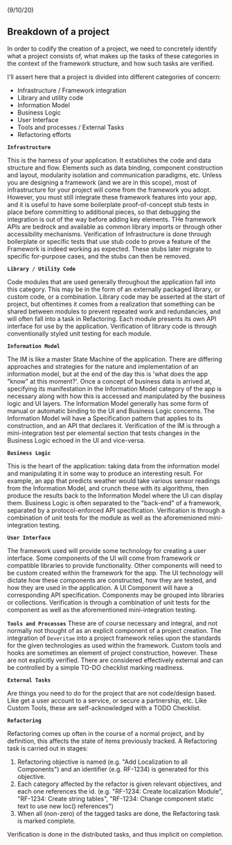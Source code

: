(9/10/20)

## Breakdown of a project

In order to codify the creation of a project, we need to concretely 
identify what a project consists of, what makes up the tasks of these 
categories in the context of the framework structure, and how such tasks
are verified.

I'll assert here that a project is divided into different categories of
concern:

- Infrastructure / Framework integration
- Library and utility code
- Information Model
- Business Logic
- User Interface
- Tools and processes / External Tasks
- Refactoring efforts

**`Infrastructure`** 

This is the harness of your application.  It establishes the code and
data structure and flow.  Elements such as data binding, component construction
and layout, modularity isolation and communication paradigms, etc.
Unless you are designing a framework (and we are in this scope), most of 
infrastructure for your project will come from the framework you adopt.
However, you must still integrate these framework features into your app,
and it is useful to have some boilerplate proof-of-concept stub tests
in place before committing to additional pieces, so that debugging the
integration is out of the way before adding key elements.
THe framework APIs are bedrock and available as common library imports or
through other accessibility mechanisms.
Verification of Infrastructure is done through boilerplate or specific
tests that use stub code to prove a feature of the Framework is indeed
working as expected.  These stubs later migrate to specific for-purpose
cases, and the stubs can then be removed.

**`Library / Utility Code`**

Code modules that are used generally throughout the application fall into
this category.  This may be in the form of an externally packaged 
library, or custom code, or a combination.
Library code may be asserted at the start of project, but oftentimes
it comes from a realization that something can be shared between
modules to prevent repeated work and redundancies, and will often fall
into a task in Refactoring.
Each module presents its own API interface for use by the application.
Verification of library code is through conventionally styled unit testing
for each module.


**`Information Model`**

The IM is like a master State Machine of the application.  There are
differing approaches and strategies for the nature and implementation
of an information model, but at the end of the day this is 'what does
the app "know" at this moment?'.  Once a concept of business data is
arrived at, specifying its manifestation in the Information Model category 
of the app is necessary along with how this is accessed and manipulated 
by the business logic and UI layers. 
The Information Model generally has some form of manual or automatic
binding to the UI and Business Logic concerns.
The Information Model will have a Specification pattern that applies
to its construction, and an API that declares it.
Verification of the IM is through a mini-integration test per elemental section
that tests changes in the Business Logic echoed in the UI and vice-versa. 

**`Business Logic`**

This is the heart of the application: taking data from the information model
and manipulating it in some way to produce an interesting result.
For example, an app that predicts weather would take various sensor readings
from the Information Model, and crunch these with its algorithms, then
produce the results back to the Information Model where the UI can display them.
Business Logic is often separated to the "back-end" of a framework, separated
by a protocol-enforced API specification.
Verification is through a combination of unit tests for the module as 
well as the aforemenioned mini-integration testing.

**`User Interface`**

The framework used will provide some technology for creating a user interface.
Some components of the UI will come from framework or compatible libraries to 
provide functionality.  Other components will need to be custom created within
the framework for the app.
The UI technology will dictate how these components are constructed,
how they are tested, and how they are used in the application.
A UI Component will have a corresponding API specification.
Components may be grouped into libraries or collections.
Verification is through a combination of unit tests for the component as 
well as the aforementioned mini-integration testing.

**`Tools and Processes`**
These are of course necessary and integral, and not normally not thought
of as an explicit component of a project creation.
The integration of `Deveritae` into a project framework relies upon the
standards for the given technologies as used within the framework.
Custom tools and hooks are sometimes an element of project construction,
however.
These are not explicitly verified. There are considered effectively external
and can be controlled by a simple TO-DO checklist marking readiness.

**`External Tasks`**

Are things you need to do for the project that are not code/design based.
Like get a user account to a service, or secure a partnership, etc.
Like Custom Tools, these are self-acknowledged with a TODO Checklist.

**`Refactoring`**

Refactoring comes up often in the course of a normal project, and
by definition, this affects the state of items previously tracked.
A Refactoring task is carried out in stages:
1. Refactoring objective is named (e.g. "Add Localization to all Components")
and an identifier (e.g. RF-1234) is generated for this objective.
2. Each category affected by the refactor is given relevant objectives,
and each one references the id.  (e.g. "RF-1234: Create localization Module", "RF-1234: Create string tables", "RF-1234: Change component static text to use new loc() references")
3. When all (non-zero) of the tagged tasks are done, the Refactoring task is marked complete.

Verification is done in the distributed tasks, and thus implicit on completion.



